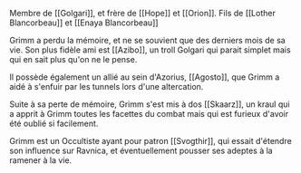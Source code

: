 Membre de [[Golgari]], et frère de [[Hope]] et [[Orion]]. Fils de [[Lother Blancorbeau]] et [[Enaya Blancorbeau]]

Grimm a perdu la mémoire, et ne se souvient que des derniers mois de sa vie. Son plus fidèle ami est [[Azibo]], un troll Golgari qui parait simplet mais qui en sait plus qu'on ne le pense. 

Il possède également un allié au sein d'Azorius, [[Agosto]], que Grimm a aidé à s'enfuir par les tunnels lors d'une altercation. 

Suite à sa perte de mémoire, Grimm s'est mis à dos [[Skaarz]], un kraul qui a apprit à Grimm toutes les facettes du combat mais qui est furieux d'avoir été oublié si facilement. 

Grimm est un Occultiste ayant pour patron [[Svogthir]], qui essait d'étendre son influence sur Ravnica, et éventuellement pousser ses adeptes à la ramener à la vie.

